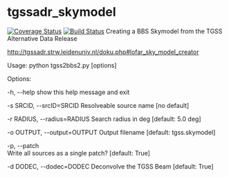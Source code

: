 # tgssadr_skymodel
[![Coverage Status](https://coveralls.io/repos/github/apmechev/tgssadr_skymodel/badge.svg?branch=master)](https://coveralls.io/github/apmechev/tgssadr_skymodel?branch=master)
[![Build Status](https://travis-ci.org/apmechev/tgssadr_skymodel.svg?branch=master)](https://travis-ci.org/apmechev/tgssadr_skymodel)
Creating a BBS Skymodel from the TGSS Alternative Data Release

http://tgssadr.strw.leidenuniv.nl/doku.php#lofar_sky_model_creator

Usage: python tgss2bbs2.py [options]

Options:

-h, --help            show this help message and exit

-s SRCID, --srcID=SRCID
                        Resolveable source name [no default]

-r RADIUS, --radius=RADIUS
                        Search radius in deg [default: 5.0 deg]

-o OUTPUT, --output=OUTPUT
                        Output filename [default: tgss.skymodel]

-p, --patch           
			Write all sources as a single patch? [default: True]

-d DODEC, --dodec=DODEC
                        Deconvolve the TGSS Beam [default: True]
